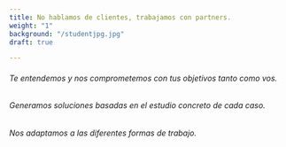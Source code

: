 ```yaml
---
title: No hablamos de clientes, trabajamos con partners.
weight: "1"
background: "/studentjpg.jpg"
draft: true

---
```

> 

###### Te entendemos y nos comprometemos con tus objetivos tanto como vos.

> 

###### Generamos soluciones basadas en el estudio concreto de cada caso.

> 

###### Nos adaptamos a las diferentes formas de trabajo.